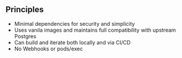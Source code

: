 
## Principles
- Minimal dependencies for security and simplicity
- Uses vanila images and maintains full compatibility with upstream Postgres
- Can build and iterate both locally and via CI/CD
- No Webhooks or pods/exec
